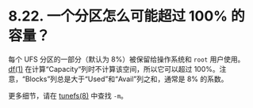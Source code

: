# 8.22. 一个分区怎么可能超过 100% 的容量？

每个 UFS 分区的一部分（默认为 8%）被保留给操作系统和 `root` 用户使用。[df(1)](https://www.freebsd.org/cgi/man.cgi?query=df&sektion=1&format=html) 在计算“Capacity“列时不计算该空间，所以它可以超过 100%。注意，“Blocks”列总是大于“Used”和“Avail”列之和，通常是 8% 的系数。

更多细节，请在 [tunefs(8)](https://www.freebsd.org/cgi/man.cgi?query=tunefs&sektion=8&format=html) 中查找 `-m`。

